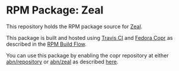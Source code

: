 # RPM Package: Zeal

This repository holds the RPM package source for [Zeal](https://zealdocs.org). 

This package is built and hosted using [Travis CI](https://travis-ci.com) and [Fedora Copr](https://copr.fedorainfracloud.org/) as described in the [RPM Build Flow](https://gist.github.com/abn/daf262e7e454509df1429c87068923d1).

You can use this package by enabling the copr repository at either [abn/repository](https://copr.fedorainfracloud.org/coprs/abn/repository/) or [abn/zeal](https://copr.fedorainfracloud.org/coprs/abn/zeal/) as described [here](https://gist.github.com/abn/daf262e7e454509df1429c87068923d1#using-packages-in-copr-repository).
